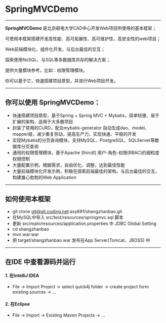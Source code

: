 # SpringMVCDemo

------

**SpringMVCDemo** 是北京邮电大学CAD中心开发Web项目所使用的基本框架；

可使用本框架搭建开发高性能、高可拓展性、高可维护性，高安全性的web项目；

Web前端模块化、组件化开发，与后台最佳的交互；

探索使用NoSQL、与SQL等多数据库共存的解决方案；

提供大量模块参考，比如：权限管理模块。

你可以基于它，快速搭建项目原型，并进行Web项目开发。

------

## 你可以使用 **SpringMVCDemo**：

* 快速搭建项目原型，基于Spring + Spring MVC + Mybatis，简单轻便、易于扩展的架构，适用于大多数项目
* 封装了常用的CURD，配合mybatis-generator 自动生成dao、model、mapper层，减少重复劳动，提高生产力，实现快速、平稳的开发
* 实现Mybatis的分页查询模块，支持MySQL、PostgreSQL、SQLServer等数据库分页查询
* 通用的权限管理模块，基于Apache Shiro的 用户-角色-权限(RBAC)的细粒度权限控制
* 大量配置示例，根据需求，自由优化、调整，达到最佳性能
* 大量前端模块化开发示例，积极在探索前端最佳的架构，与后台最佳的交互，构建雄心勃勃的Web Application

------

## 如何使用本框架
* git clone git@git.coding.net:asy691/shangzhanbao.git
* 在MySQL中导入 src/test/resources/springmvc.sql 脚本
* 更新 src/main/resources/application.properties 中 JDBC Global Setting
* cd shangzhanbao
* mvn war:war 
* 把 target/shangzhanbao.war 发布在App Server(Tomcat、JBOSS) 中

------

## 在IDE 中查看源码并运行
#### 1. 在IntelliJ IDEA
* File -> Import Project -> select quick4j folder -> create project form existing sources -> ...

#### 2. 在Eclipse
* File -> Import -> Existing Maven Projects -> ...